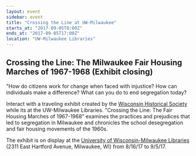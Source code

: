 ```yaml
---
layout: event
sidebar: event
title: "Crossing the Line at UW-Milwaukee"
starts_at: "2017-09-05T8:00Z"
ends_at: "2017-09-05T17:00Z"
location: "UW-Milwaukee Libraries"
---
```


## Crossing the Line: The Milwaukee Fair Housing Marches of 1967-1968 (Exhibit closing)

"How do citizens work for change when faced with injustice? How can individuals make a difference? What can you do to end segregation today?

Interact with a traveling exhibit created by the [Wisconsin Historical Society](https://www.wisconsinhistory.org/calendar/series/43/crossing-the-line) while its at the UW-Milwaukee Libraries. "Crossing the Line: The Fair Housing Marches of 1967-1968" examines the practices and prejudices that led to segregation in Milwaukee and chronicles the school desegregation and fair housing movements of the 1960s.       

The exhibit is on display at the [University of Wisconsin-Milwaukee Libraries](http://uwm.edu/libraries/) (2311 East Hartford Avenue, Milwaukee, WI) from 8/16/17 to 9/5/17.
